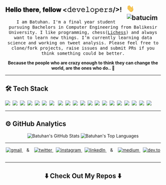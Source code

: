 <div>
  <h2> 𝐇𝐞𝐥𝐥𝐨 𝐭𝐡𝐞𝐫𝐞, 𝐟𝐞𝐥𝐥𝐨𝐰 <𝚍𝚎𝚟𝚎𝚕𝚘𝚙𝚎𝚛𝚜/>! &nbsp; <img src="https://github.com/batucimenn/batucimenn/blob/main/hi.gif" width="25px">&nbsp;&nbsp;&nbsp;&nbsp;&nbsp;&nbsp; <img align = "right" width="110" height="22" src ="https://komarev.com/ghpvc/?username=batucimenn" alt="batucimenn Profile Views"/></h2>
</div>
<p align="center">
  <samp>I am Batuhan. I'm a final year student pursuing Bachelors in Computer Engineering from Balikesir University. I like programming, chess(<a href="https://lichess.org/@/AnqaraLy06" target="_blank">Lichess</a>) and always want to learn new things. I’m currently learning data science and working on tweet analysis. 
Please feel free to clone/fork projects, raise issues and submit PRs if you think something could be better.  
 <p align="center"><b>Because the people who are crazy enough to think they can change the world, are the ones who do..  🎯</b></p>
  </samp>
</p>
<hr>
<h2>🛠 Tech Stack </h2>
<p>
  <img src="https://img.shields.io/badge/-Python-346B9A?style=plastic-square&logo=python&logoColor=white"/>&nbsp;  
  <img src="https://img.shields.io/badge/-C%20Sharp-7D2E80?style=plastic-square&logo=C-Sharp&logoColor=white"/>&nbsp;
  <img src="https://img.shields.io/badge/-Java-016F8C?style=plastic-square&logo=java&logoColor=white"/>&nbsp; 
  <img src="https://img.shields.io/badge/-HTML5-E34F26?style=plastic-square&logo=html5&logoColor=white"/>&nbsp;
  <img src="https://img.shields.io/badge/-CSS3-1572B6?style=plastic-square&logo=css3&logoColor=white"/>&nbsp;
  <img src="https://img.shields.io/badge/-PHP-7377AD?style=plastic-square&logo=php&logoColor=white"/>&nbsp;
  <img src="https://img.shields.io/badge/-Bootstrap-432F63?style=plastic-square&logo=bootstrap&logoColor=white"/> &nbsp;  
  <img src="https://img.shields.io/badge/-Git-F44D27?style=plastic-square&logo=git&logoColor=white"/>&nbsp;
  <img src="https://img.shields.io/badge/-Github-181717?style=plastic-square&logo=github&logoColor=white"/>&nbsp;  
  <img src="https://img.shields.io/badge/-MongoDB-289E44?style=plastic-square&logo=mongodb&logoColor=white"/>&nbsp;
  <img src="https://img.shields.io/badge/-MySQL-F29111?style=plastic-square&logo=mysql&logoColor=white"/>&nbsp;      
  <img src="https://img.shields.io/badge/-Jupyter%20Notebook-6C7277?style=plastic-square&logo=jupyter&logoColor=white"/>&nbsp;
  <img src="https://img.shields.io/badge/-Anaconda-41AA29?style=plastic-square&logo=anaconda&logoColor=white"/>&nbsp;
  <img src="https://img.shields.io/badge/-Visual%20Studio-641A77?style=plastic-square&logo=visual-studio&logoColor=white"/>&nbsp;
  <img src="https://img.shields.io/badge/-Eclipse-494570?style=plastic-square&logo=eclipse&logoColor=white"/>&nbsp; 
  <img src="https://img.shields.io/badge/-Arduino-009297?style=plastic-square&logo=arduino&logoColor=white"/>&nbsp; 
  <img src="https://img.shields.io/badge/-Xampp-E1702D?style=plastic-square&logo=xampp&logoColor=white"/>&nbsp;
  <img src="https://img.shields.io/badge/Microsoft%20Azure-232F7E?style=plastic-square&logo=microsoft-azure&logoColor=white"/>&nbsp; 
  <img src="https://img.shields.io/badge/-Debian-A80030?style=plastic-square&logo=debian&logoColor=white"/>&nbsp;
  <img src="https://img.shields.io/badge/-Linux-black?style=plastic-square&logo=Linux&logoColor=white"/>  
</p> 
<hr>
<h2>⚙️ GitHub Analytics</h2> 
<p align = "center">
  <img src ="https://github-readme-stats.vercel.app/api?username=batucimenn&hide_border=true&show_icons=true&count_private=true&line_height=40&hide=issues,contribs" alt="Batuhan's GitHub Stats"/>
  <img src="https://github-readme-stats.vercel.app/api/top-langs/?username=batucimenn&hide_border=true&show_icons=true&langs_count=3" alt="Batuhan's Top Languages"/>   
</p>    
<hr>
<p align="center">
  <a href="mailto:batu.cimenn@gmail.com?subject=Hello, From Github" target="_blank">
    <img src="https://img.shields.io/badge/gmail-%23D14836.svg?&style=for-the-badge&logo=gmail&logoColor=white&color=D4493E" alt="gmail" />
  </a>&nbsp;&nbsp; & &nbsp;&nbsp;
  <a href="https://twitter.com/batu_cimenn" target="_blank">
    <img src="https://img.shields.io/badge/twitter-%231DA1F2.svg?&style=for-the-badge&logo=twitter&logoColor=white&color=1DA1F2" alt="twitter"/>
  </a>&nbsp;
  <a href="https://instagram.com/batu.cimenn" target="_blank">
    <img src="https://img.shields.io/badge/instagram-%23E4405F.svg?&style=for-the-badge&logo=instagram&logoColor=white&color=D62E70" alt="instagram"/>
  </a>&nbsp;
  <a href="https://www.linkedin.com/in/batucimenn" target="_blank">
    <img src="https://img.shields.io/badge/linkedin-%230077B5.svg?&style=for-the-badge&logo=linkedin&logoColor=white&color=0A66C2" alt="linkedIn"/>
  </a>&nbsp;&nbsp; & &nbsp;&nbsp;
  <a href="https://medium.com/@batu.cimenn" target="_blank">
    <img src="https://img.shields.io/badge/medium-%2312100E.svg?&style=for-the-badge&logo=medium&logoColor=white&color=grey" alt="medium"/>
  </a>&nbsp;                                          
  <a href="https://dev.to/batucimenn" target="_blank">
    <img src="https://img.shields.io/badge/dev.to-%2312100E.svg?&style=for-the-badge&logo=dev.to&logoColor=white&color=black" alt="dev.to" /> 
  </a>&nbsp;
</p>
<hr>
<h2  align="center"> ⬇️ Check Out My Repos ⬇️</h2>
